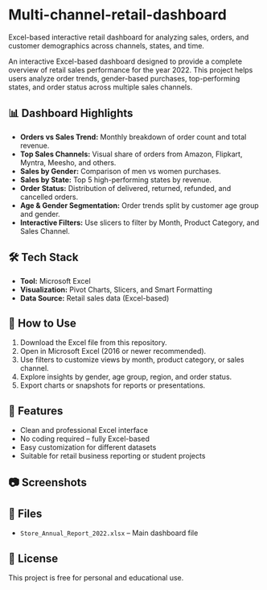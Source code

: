 # Multi-channel-retail-dashboard
Excel-based interactive retail dashboard for analyzing sales, orders, and customer demographics across channels, states, and time.

An interactive Excel-based dashboard designed to provide a complete overview of retail sales performance for the year 2022. This project helps users analyze order trends, gender-based purchases, top-performing states, and order status across multiple sales channels.

## 📊 Dashboard Highlights

- **Orders vs Sales Trend:** Monthly breakdown of order count and total revenue.
- **Top Sales Channels:** Visual share of orders from Amazon, Flipkart, Myntra, Meesho, and others.
- **Sales by Gender:** Comparison of men vs women purchases.
- **Sales by State:** Top 5 high-performing states by revenue.
- **Order Status:** Distribution of delivered, returned, refunded, and cancelled orders.
- **Age & Gender Segmentation:** Order trends split by customer age group and gender.
- **Interactive Filters:** Use slicers to filter by Month, Product Category, and Sales Channel.

## 🛠 Tech Stack

- **Tool:** Microsoft Excel
- **Visualization:** Pivot Charts, Slicers, and Smart Formatting
- **Data Source:** Retail sales data (Excel-based)

## 🚀 How to Use

1. Download the Excel file from this repository.
2. Open in Microsoft Excel (2016 or newer recommended).
3. Use filters to customize views by month, product category, or sales channel.
4. Explore insights by gender, age group, region, and order status.
5. Export charts or snapshots for reports or presentations.

## 📌 Features

- Clean and professional Excel interface
- No coding required – fully Excel-based
- Easy customization for different datasets
- Suitable for retail business reporting or student projects

## 📷 Screenshots



## 📁 Files

- `Store_Annual_Report_2022.xlsx` – Main dashboard file

## 📄 License

This project is free for personal and educational use.
